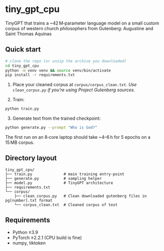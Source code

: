 # tiny_gpt_cpu
TinyGPT that trains a ~42 M‑parameter language model on a small custom corpus of western church philosophers from Gutenberg: Augustine and Saint Thomas Aquinas

## Quick start

```bash
# clone the repo (or unzip the archive you downloaded)
cd tiny_gpt_cpu
python -m venv venv && source venv/bin/activate
pip install -r requirements.txt
```

1. Place your cleaned corpus at `corpus/corpus_clean.txt`.
   *Use `clean_corpus.py` if you’re using Project Gutenberg sources.*

2. Train:

```bash
python train.py
```

3. Generate text from the trained checkpoint:

```bash
python generate.py --prompt "Who is God?"
```

The first run on an 8‑core laptop should take ~4–6 h for 5 epochs on a 15 MB corpus.

## Directory layout
```
tiny_gpt_cpu/
├── train.py              # main training entry‑point
├── generate.py           # sampling helper
├── model.py              # TinyGPT architecture
├── requirements.txt
└── corpus/
    ├── clean_corpus.py   # Clean downloaded gutenberg files in pg[number].txt format
    └── corpus_clean.txt  # Cleaned corpus of text
```

## Requirements
* Python ≥3.9
* PyTorch ≥2.2.1 (CPU build is fine)
* numpy, tiktoken